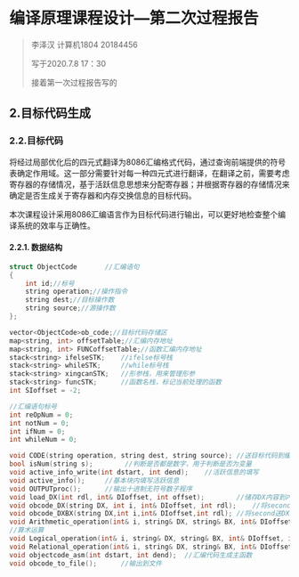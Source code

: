 # 编译原理课程设计—第二次过程报告

> 李泽汉 计算机1804 20184456				
>
> 写于2020.7.8	17：30
>
> 接着第一次过程报告写的

## 2.目标代码生成

### 2.2.目标代码

将经过局部优化后的四元式翻译为8086汇编格式代码，通过查询前端提供的符号表确定作用域。这一部分需要针对每一种四元式进行翻译，在翻译之前，需要考虑寄存器的存储情况，基于活跃信息思想来分配寄存器；并根据寄存器的存储情况来确定是否生成关于寄存器和内存交换信息的目标代码。

本次课程设计采用8086汇编语言作为目标代码进行输出，可以更好地检查整个编译系统的效率与正确性。

#### 2.2.1. 数据结构

```c++
struct ObjectCode       //汇编语句
{
	int id;//标号
	string operation;//操作指令
	string dest;//目标操作数
	string source;//源操作数
};

vector<ObjectCode>ob_code;//目标代码存储区
map<string, int> offsetTable;//汇编内存地址
map<string, int> FUNCoffsetTable;//函数汇编内存地址
stack<string> ifelseSTK;    //ifelse标号栈
stack<string> whileSTK;     //while标号栈
stack<string> xingcanSTK;   //形参栈，用来管理形参
stack<string> funcSTK;      //函数名栈，标记当前处理的函数
int SIoffset = -2;

//汇编语句标号
int reOpNum = 0;
int notNum = 0;
int ifNum = 0;
int whileNum = 0;

void CODE(string operation, string dest, string source); //送目标代码到缓存区
bool isNum(string s);        //判断是否都是数字，用于判断是否为变量
void active_info_write(int dstart, int dend);    //活跃信息的填写
void active_info();		//基本块内填写活跃信息
void OUTPUTproc();		//输出十进制无符号数子程序
void load_DX(int rdl, int& DIoffset, int offset);        //储存DX内容到内存
void obcode_DX(string DX, int i, int& DIoffset, int rdl);    //将second送DX
void obcode_DXBX(string DX,int i,int& DIoffset,int rdl); //将second送DX，将third送BX
void Arithmetic_operation(int& i, string& DX, string& BX, int& DIoffset, int& rdl);
//算术运算
void Logical_operation(int& i, string& DX, string& BX, int& DIoffset, int& rdl);  //逻辑运算
void Relational_operation(int& i, string& DX, string& BX, int& DIoffset, int& rdl);  //关系运算符
void objectcode_asm(int dstart, int dend);	//汇编代码生成主函数
void obcode_to_file();		//输出到文件
```

